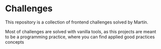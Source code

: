 # Challenges

This repository is a collection of frontend challenges solved by Martín.

Most of challenges are solved with vanilla tools, as this projects are meant to be a programming practice, where you can find applied good practices concepts